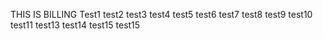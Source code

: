 THIS IS BILLING
Test1
test2
test3
test4
test5
test6
test7
test8
test9
test10
test11
test13
test14
test15
test15
